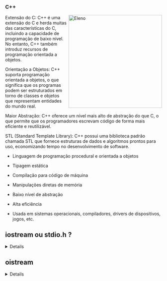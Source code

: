### C++

<img align="right" src="https://i.makeagif.com/media/3-24-2016/JrSj8G.gif" width="300" alt="Eleno">


Extensão do C: C++ é uma extensão do C e herda muitas das características do C, incluindo a capacidade de programação de baixo nível. No entanto, C++ também introduz recursos de programação orientada a objetos.

Orientação a Objetos: C++ suporta programação orientada a objetos, o que significa que os programas podem ser estruturados em torno de classes e objetos que representam entidades do mundo real.

Maior Abstração: C++ oferece um nível mais alto de abstração do que C, o que permite que os programadores escrevam código de forma mais eficiente e reutilizável.

STL (Standard Template Library): C++ possui uma biblioteca padrão chamada STL que fornece estruturas de dados e algoritmos prontos para uso, economizando tempo no desenvolvimento de software.

* Linguagem de programação procedural e orientada a objetos

* Tipagem estática

* Compilação para código de máquina

* Manipulações diretas de memória

* Baixo nível de abstração

* Alta eficiência

* Usada em sistemas operacionais, compiladores, drivers de dispositivos, jogos, etc.

## iostream ou stdio.h ?

 <details>

C++, é geralmente preferível usar a biblioteca iostream em vez de <stdio.h> (ou cstdio em C++) para entrada e saída. Aqui estão algumas razões pelas quais iostream é mais comumente usada:

Orientação a objetos: <iostream> é baseada em classes e objetos, o que torna a manipulação de entrada e saída mais orientada a objetos. Isso facilita a leitura e escrita de dados com tipos personalizados e fornece uma interface mais intuitiva.

Maior segurança de tipos: iostream fornece maior segurança de tipos, o que significa que é menos propenso a erros de tipos do que <stdio.h>. Os operadores << e >> são usados para formatar e interpretar dados de forma mais segura.

Melhor suporte para internacionalização: <iostream> oferece melhor suporte para internacionalização, facilitando a manipulação de caracteres especiais e codificações de caracteres diferentes.

Efeito colateral mínimo: iostream não utiliza macros nem funções de alto nível que podem ter efeitos colaterais indesejados. Isso torna o código mais previsível e seguro.

Integrado com o sistema de exceções: iostream está integrado com o sistema de exceções em C++, o que permite lidar com erros de entrada/saída de forma mais robusta e mais eficaz.

No entanto, <stdio.h> (ou cstdio em C++) ainda é amplamente usado, especialmente em código legado e em situações onde a interoperabilidade com código C é necessária. Além disso, em alguns cenários específicos de alto desempenho, stdio pode ser mais eficiente em termos de velocidade.

</details>


## oistream

 <details>

´´´

#include <iostream>

int main() {
// Para imprimir dados na saída padrão (normalmente a tela):
    std::cout << "Olá, mundo!" << std::endl;

// Para ler dados da entrada padrão:
    int numero;
    std::cout << "Digite um número: ";
    std::cin >> numero;
    std::cout << "Você digitou: " << numero << std::endl;
    return 0;
    }

´´´
#include <iostream>: Isso inclui a biblioteca iostream para que você possa usar as classes e objetos relacionados a entrada e saída.

std::cout: std::cout é um objeto da classe std::ostream, que é usado para imprimir dados na saída padrão.

<<: O operador de inserção (<<) é usado para enviar dados para std::cout. Você pode usá-lo para imprimir valores de diferentes tipos, como strings, números e objetos personalizados.

"Olá, mundo!": Isso é o que será impresso na tela, uma string que contém o texto "Olá, mundo!".

std::endl: Isso insere uma nova linha na saída, movendo o cursor para a próxima linha.

std::cin: std::cin é um objeto da classe std::istream, que é usado para ler dados da entrada padrão.

(>>:) O operador de extração (>>) é usado para extrair dados de std::cin. Ele permite que você leia valores de diferentes tipos.

int numero;: Declara uma variável numero para armazenar o número que o usuário irá digitar.

std::cout << "Digite um número: ";: Isso imprime uma mensagem pedindo ao usuário para digitar um número.

std::cin >> numero;: Isso lê um número da entrada padrão e o armazena na variável numero.

std::cout << "Você digitou: " << numero << std::endl;: Isso imprime o número que o usuário digitou.

return 0;: O programa termina e retorna 0 para indicar que foi executado com sucesso.

</details>

